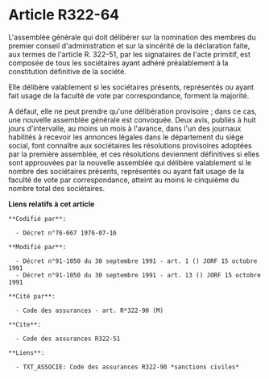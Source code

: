 # Article R322-64

L'assemblée générale qui doit délibérer sur la nomination des membres du premier conseil d'administration et sur la sincérité
de la déclaration faite, aux termes de l'article R. 322-51, par les signataires de l'acte primitif, est composée de tous les
sociétaires ayant adhéré préalablement à la constitution définitive de la société.

Elle délibère valablement si les sociétaires présents, représentés ou ayant fait usage de la faculté de vote par
correspondance, forment la majorité.

A défaut, elle ne peut prendre qu'une délibération provisoire ; dans ce cas, une nouvelle assemblée générale est convoquée.
Deux avis, publiés à huit jours d'intervalle, au moins un mois à l'avance, dans l'un des journaux habilités à recevoir les
annonces légales dans le département du siège social, font connaître aux sociétaires les résolutions provisoires adoptées par
la première assemblée, et ces résolutions deviennent définitives si elles sont approuvées par la nouvelle assemblée qui
délibère valablement si le nombre des sociétaires présents, représentés ou ayant fait usage de la faculté de vote par
correspondance, atteint au moins le cinquième du nombre total des sociétaires.

**Liens relatifs à cet article**

	**Codifié par**:

	  - Décret n°76-667 1976-07-16

	**Modifié par**:

	  - Décret n°91-1050 du 30 septembre 1991 - art. 1 () JORF 15 octobre 1991
	  - Décret n°91-1050 du 30 septembre 1991 - art. 13 () JORF 15 octobre 1991

	**Cité par**:

	  - Code des assurances - art. R*322-90 (M)

	**Cite**:

	  - Code des assurances R322-51

	**Liens**:

	  - TXT_ASSOCIE: Code des assurances R322-90 *sanctions civiles*
